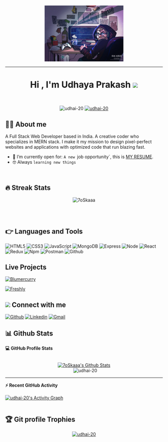 
<p align="center" >
  <img src="https://github.com/FernandoRoldan93/FernandoRoldan93/blob/master/cover_image.jpg" alt="img" src="" width="50%" height="auto"/>
</p>

<hr />

<h1 align="center">Hi , I'm Udhaya Prakash <img src="https://media.giphy.com/media/hvRJCLFzcasrR4ia7z/giphy.gif" width="35"></h1>



<br>

<p align="center"> 
	<img src="https://komarev.com/ghpvc/?username=udhai-20&label=Profile%20views&color=0e75b6&style=plastic" alt="udhai-20" /> 
	<a href = "https://commits.top/egypt.html" target="_blank">
		<img src="https://enfsgag3ayy6w9q.m.pipedream.net/&style=plastic" alt="udhai-20" target="_blank"/> 
	</a>
</p>


## :sassy_man:  About me
 A Full Stack Web Developer based in India. A creative coder who specializes in MERN stack. I make it my mission to design pixel-perfect websites and applications with optimized code that run blazing fast.
- :thinking: I’m currently open for: `A new `job opportunity`, this is [MY RESUME](https://drive.google.com/file/d/1QMQbVSWh-D43ZTutmjIn6r36odo_CjOE/view?usp=sharing).
- :nerd_face: Always `learning new things`

<br>

## 🔥 Streak Stats
<p align="center"><img src="https://github-readme-streak-stats.herokuapp.com/?user=udhai-20&theme=algolia" alt="7oSkaaa" /></p>

<br>
<br>


## 👉 Languages and Tools

![HTML5](https://img.shields.io/badge/-HTML5-000000?style=flat&logo=html5)
![CSS3](https://img.shields.io/badge/-CSS-000000?style=flat&logo=css3)
![JavaScript](https://img.shields.io/badge/-JavaScript-000000?style=flat&logo=javascript)
![MongoDB](https://img.shields.io/badge/-MongoDB-000000?style=flat&logo=mongodb)
![Express](https://img.shields.io/badge/-Express-000000?style=flat&logo=express)
![Node](https://img.shields.io/badge/-Node-000000?style=flat&logo=node.js)
![React](https://img.shields.io/badge/-React-000000?style=flat&logo=react)
![Redux](https://img.shields.io/badge/-Redux-000000?style=flat&logo=redux)
![Npm](https://img.shields.io/badge/-npm-000000?style=flat&logo=npm)
![Postman](https://img.shields.io/badge/-postman-000000?style=flat&logo=postman)
![Github](https://img.shields.io/badge/-Github-000000?style=flat&logo=github) <br />

## Live Projects

<p>
<a href="https://mellow-rolypoly-03e5bc.netlify.app/shop.html" target="blank"><img src="https://img.shields.io/static/v1?style=for-the-badge&message=Nike&color=000000&logo=Nike&logoColor=FFFFFF&label=" alt="Blumercurry"/></a>

<a href="https://fluffy-croquembouche-14d5f2.netlify.app/" target="blank"><img src="https://img.shields.io/static/v1?style=for-the-badge&message=Epic-Games&color=000000&logo=Epic-Games&logoColor=FFFFFF&label=" alt="Freshly"/></a>
</p>


## <img src="https://media.giphy.com/media/iY8CRBdQXODJSCERIr/giphy.gif" width="30px"> Connect with me

[![Github](https://img.shields.io/badge/-Github-000?style=flat&logo=Github&logoColor=white)](https://github.com/udhai-20)
[![Linkedin](https://img.shields.io/badge/-LinkedIn-blue?style=flat&logo=Linkedin&logoColor=white)](https://www.linkedin.com/in/udhayaprakash-5645ba185/)
[![Gmail](https://img.shields.io/badge/-Gmail-c14438?style=flat&logo=Gmail&logoColor=white)](mailto:udhayaprakash122@gmail.com)



## 📊 Github Stats



  <summary><b>💻 GitHub Profile Stats</b></summary>
  <br/>
  <p align="center">
    <a href="https://github.com/udhai-20/github-readme-stats"><img alt="7oSkaaa's Github Stats" src="https://github-readme-stats.vercel.app/api?username=udhai-20&show_icons=true&count_private=true&theme=algolia" height="192px"/></a>
<br/>
  &nbsp;
	  <img src="https://github-readme-stats.vercel.app/api/top-langs?username=udhai-20&langs_count=10&show_icons=true&locale=en&layout=compact&theme=algolia" alt="udhai-20" height="192px"/>
  <br/>
  
  </p>

----

  <summary><b>⚡ Recent GitHub Activity</b></summary>
  <br/>
   <a href="https://github.com/udhai-20"><img alt="udhai-20's Activity Graph" src="https://activity-graph.herokuapp.com/graph?username=udhai-20&custom_title=udhai-20's%20Contribution%20Graph&theme=react-dark" /></a>
  <br/>


<br/>

## :trophy: Git profile Trophies

<p align="center"> <a href="https://github.com/ryo-ma/github-profile-trophy"><img src="https://github-profile-trophy.vercel.app/?username=udhai-20&layout=compact&theme=algolia" alt="udhai-20" /></a> </p>


